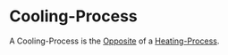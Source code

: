 # Cooling-Process

A Cooling-Process is the [Opposite](60103.md) of a [Heating-Process](10000072.md).
